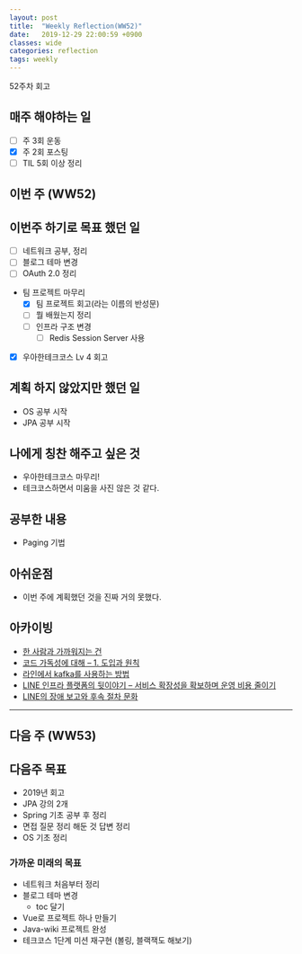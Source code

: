 ```yaml
---
layout: post
title:  "Weekly Reflection(WW52)"
date:   2019-12-29 22:00:59 +0900
classes: wide
categories: reflection
tags: weekly
---
```


52주차 회고

## 매주 해야하는 일

- [ ] 주 3회 운동
- [x] 주 2회 포스팅
- [ ] TIL 5회 이상 정리

## 이번 주 (WW52)

## 이번주 하기로 목표 했던 일

- [ ] 네트워크 공부, 정리
- [ ] 블로그 테마 변경
- [ ] OAuth 2.0 정리
- 팀 프로젝트 마무리
  - [x] 팀 프로젝트 회고(라는 이름의 반성문)
  - [ ] 뭘 배웠는지 정리
  - [ ] 인프라 구조 변경
    - [ ] Redis Session Server 사용
- [x] 우아한테크코스 Lv 4 회고

## 계획 하지 않았지만 했던 일

- OS 공부 시작
- JPA 공부 시작

## 나에게 칭찬 해주고 싶은 것

- 우아한테크코스 마무리!
- 테크코스하면서 미움을 사진 않은 것 같다.

## 공부한 내용

- Paging 기법

## 아쉬운점

- 이번 주에 계획했던 것을 진짜 거의 못했다.

## 아카이빙

- [한 사람과 가까워지는 건](https://brunch.co.kr/@kozzangnim/391)
- [코드 가독성에 대해 – 1. 도입과 원칙](https://engineering.linecorp.com/ko/blog/code-readability-vol1/?fbclid=IwAR018HQPgFrqo4pi7mjv-Rbwv7qQeUzj8M9Bx5aFLfAYvqrJPzkQNmGzWkE)
- [라인에서 kafka를 사용하는 방법](https://engineering.linecorp.com/ko/blog/how-to-use-kafka-in-line-1/?fbclid=IwAR2nKlDkzFo50XsSL9OJHJmmvfczxPmRv44QUxqnywf4-ZcN_E9L5Klmidc)
- [LINE 인프라 플랫폼의 뒷이야기 – 서비스 확장성을 확보하며 운영 비용 줄이기](https://engineering.linecorp.com/ko/blog/challenges-and-solutions-of-line-infra-scaleout/?fbclid=IwAR0E5cLVDJlPL5lcjdPQ0lbSNQ6SIGnNFWiHubJgnjoae16kVbjb7fvl2xM)
- [LINE의 장애 보고와 후속 절차 문화](https://engineering.linecorp.com/ko/blog/line-failure-reporting-and-follow-up-process-culture/?fbclid=IwAR2IGxwB3eQ793nwZRNveSk1HCAC-LgR8h1pFj4e7EbqNVwhNyPjjkFWVAs)

---

## 다음 주 (WW53)

## 다음주 목표

- 2019년 회고
- JPA 강의 2개
- Spring 기초 공부 후 정리
- 면접 질문 정리 해둔 것 답변 정리
- OS 기초 정리

### 가까운 미래의 목표

- 네트워크 처음부터 정리
- 블로그 테마 변경
  - toc 달기
- Vue로 프로젝트 하나 만들기
- Java-wiki 프로젝트 완성
- 테크코스 1단계 미션 재구현 (볼링, 블랙잭도 해보기)

